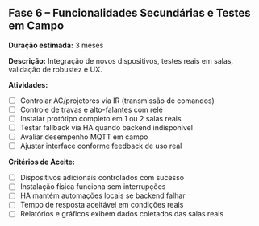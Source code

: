 ## Fase 6 – Funcionalidades Secundárias e Testes em Campo

**Duração estimada:** 3 meses

**Descrição:** Integração de novos dispositivos, testes reais em salas, validação de robustez e UX.

**Atividades:**

- [ ] Controlar AC/projetores via IR (transmissão de comandos)
- [ ] Controle de travas e alto-falantes com relé
- [ ] Instalar protótipo completo em 1 ou 2 salas reais
- [ ] Testar fallback via HA quando backend indisponível
- [ ] Avaliar desempenho MQTT em campo
- [ ] Ajustar interface conforme feedback de uso real

**Critérios de Aceite:**

- [ ] Dispositivos adicionais controlados com sucesso
- [ ] Instalação física funciona sem interrupções
- [ ] HA mantém automações locais se backend falhar
- [ ] Tempo de resposta aceitável em condições reais
- [ ] Relatórios e gráficos exibem dados coletados das salas reais
